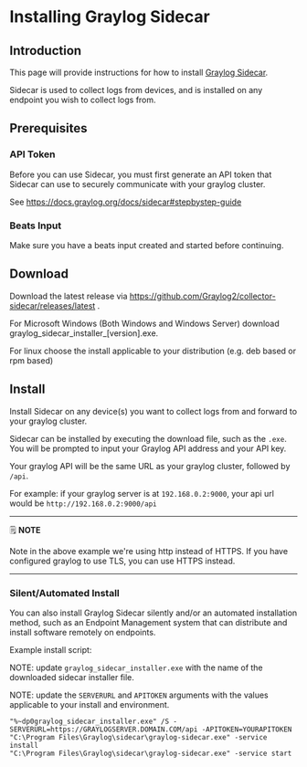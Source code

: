 # Installing Graylog Sidecar

## Introduction

This page will provide instructions for how to install [Graylog Sidecar](https://docs.graylog.org/docs/sidecar).

Sidecar is used to collect logs from devices, and is installed on any endpoint you wish to collect logs from.

## Prerequisites

### API Token
Before you can use Sidecar, you must first generate an API token that Sidecar can use to securely communicate with your graylog cluster.

See https://docs.graylog.org/docs/sidecar#stepbystep-guide

### Beats Input

Make sure you have a beats input created and started before continuing.

## Download

Download the latest release via https://github.com/Graylog2/collector-sidecar/releases/latest .

For Microsoft Windows (Both Windows and Windows Server) download graylog_sidecar_installer_[version].exe.

For linux choose the install applicable to your distribution (e.g. deb based or rpm based)

## Install

Install Sidecar on any device(s) you want to collect logs from and forward to your graylog cluster.

Sidecar can be installed by executing the download file, such as the `.exe`. You will be prompted to input your Graylog API address and your API key.

Your graylog API will be the same URL as your graylog cluster, followed by `/api`.

For example: if your graylog server is at `192.168.0.2:9000`, your api url would be `http://192.168.0.2:9000/api`

---
🗒️ **NOTE**

Note in the above example we're using http instead of HTTPS. If you have configured graylog to use TLS, you can use HTTPS instead.

---

### Silent/Automated Install

You can also install Graylog Sidecar silently and/or an automated installation method, such as an Endpoint Management system that can distribute and install software remotely on endpoints.

Example install script:

NOTE: update `graylog_sidecar_installer.exe` with the name of the downloaded sidecar installer file.

NOTE: update the `SERVERURL` and `APITOKEN` arguments with the values applicable to your install and environment.

```
"%~dp0graylog_sidecar_installer.exe" /S -SERVERURL=https://GRAYLOGSERVER.DOMAIN.COM/api -APITOKEN=YOURAPITOKEN
"C:\Program Files\Graylog\sidecar\graylog-sidecar.exe" -service install
"C:\Program Files\Graylog\sidecar\graylog-sidecar.exe" -service start
```